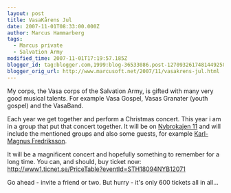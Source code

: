 ```yaml
---
layout: post
title: VasaKårens Jul
date: 2007-11-01T08:33:00.000Z
author: Marcus Hammarberg
tags:
  - Marcus private
  - Salvation Army
modified_time: 2007-11-01T17:19:57.185Z
blogger_id: tag:blogger.com,1999:blog-36533086.post-1270932617481449258
blogger_orig_url: http://www.marcusoft.net/2007/11/vasakrens-jul.html
---
```



My corps, the Vasa corps of the Salvation Army, is
gifted with many very good musical talents. For example
Vasa
Gospel, Vasas Granater (youth gospel) and the VasaBand.

Each year we get together and perform a Christmas concert. This year i
am in a group that put that concert together. It will be on [Nybrokajen
11](http://www.nybrokajen11.rikskonserter.se/) and will include the
mentioned groups and also some guests, for example [Karl-Magnus <span
id="SPELLING_ERROR_8"
class="blsp-spelling-error">Fredriksson](http://www.musiken.nu/).

It will be a magnificent concert and hopefully something to remember for
a long time. You can, and should, buy ticket now:
<http://www1.ticnet.se/PriceTable?eventId=STH18094NYB12071>

Go ahead - invite a friend or two. But hurry - it's only 600 tickets all
in all...
